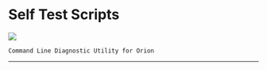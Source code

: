 # Self Test Scripts
<img src="https://raw.githubusercontent.com/jakka351/FG-Falcon/master/resources/6fpalong.png" />   
  
`Command Line Diagnostic Utility for Orion`
***
  
    
      
